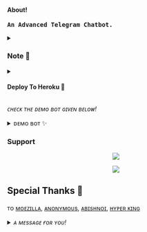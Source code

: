 <h4>About!</h4>
<pre><b>An Advanced Telegram Chatbot.</b></pre>

<details>
<summary><h3>Note 📝</h3></summary> 
<pre><i>VickMachineBot Is Not My Bot</i></pre>
</details>



<details>
<summary><h4> Deploy To Heroku 🚀</h4></summary>
<pre><i>Enter The Required Vars In The Heroku.</i></pre>
<p align="center"><a href="https://heroku.com/deploy?template=https://github.com/Devarora-0981/VickM"> <img src="https://img.shields.io/badge/Deploy%20To%20Heroku-black?style=for-the-badge&logo=heroku" width="220" height="38.45"/></a></p>
</details>


<i>ᴄʜᴇᴄᴋ ᴛʜᴇ ᴅᴇᴍᴏ ʙᴏᴛ ɢɪᴠᴇɴ ʙᴇʟᴏᴡ!</i>


<details>
<summary>ᴅᴇᴍᴏ ʙᴏᴛ ✨</summary>
<i>ᴀʟʟ ᴛʜᴇ ᴄᴜsᴛᴏᴍɪsᴀᴛɪᴏɴs ᴀʀᴇ ᴀᴠᴀɪʟᴀʙʟᴇ. ᴊᴜsᴛ ᴄʜᴇᴄᴋᴏᴜᴛ ᴛʜᴇ ʀᴇᴘᴏ ᴀɴᴅ ᴠᴀʀɪᴀʙʟᴇs.</i>
<p align="center"><a href="https://t.me/mickeymouse_robot"> <img src="https://img.shields.io/badge/Demo%20Bot-black?style=for-the-badge&logo=Telegram" width="220" height="38.45"/></a></p>
</details>


### Support 
<p align="center"><a href="https://telegram.me/DEVBOTZ"><img src="https://img.shields.io/badge/-Support%20Channel-blue.svg?style=for-the-badge&logo=Telegram"></a></p>

<p align="center"><a href="https://telegram.me/WE_RFRIENDS"><img src="https://img.shields.io/badge/-Support%20Group-blue.svg?style=for-the-badge&logo=Telegram"></a></p>


## Special Thanks 🙏

ᴛᴏ [ᴍᴏᴇᴢɪʟʟᴀ](https://t.me/metavoid), 
[ᴀɴᴏɴʏᴍᴏᴜs](https://t.me/Anonymous_was_bot), 
[ᴀʙɪsʜɴᴏɪ](https://t.me/Abishnoi1m), 
[ʜʏᴘᴇʀ ᴋɪɴɢ](https://t.me/HYPER_AD13)



<details>
<summary><i>ᴀ ᴍᴇssᴀɢᴇ ғᴏʀ ʏᴏᴜ!</i></summary>
<p><i>Give The ⭐</i></p>
</details>
